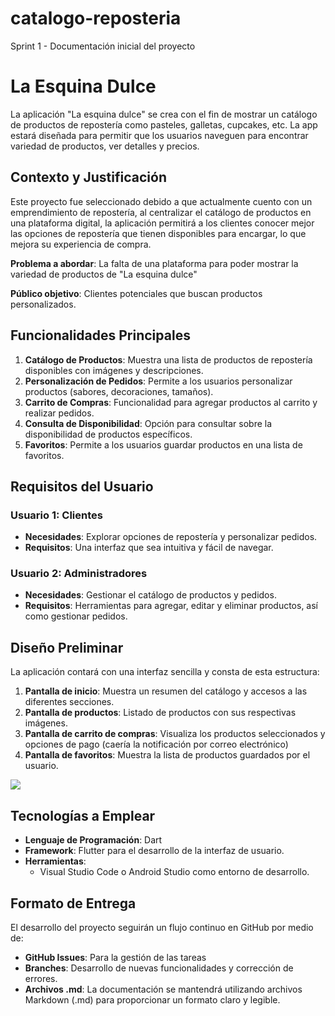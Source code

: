 # catalogo-reposteria
Sprint 1 - Documentación inicial del proyecto

# La Esquina Dulce

La aplicación "La esquina dulce" se crea con el fin de mostrar un catálogo de productos de repostería como pasteles, galletas, cupcakes, etc. La app estará diseñada para permitir que los usuarios naveguen para encontrar variedad de productos, ver detalles y precios. 

## Contexto y Justificación

Este proyecto fue seleccionado debido a que actualmente cuento con un emprendimiento de repostería, al centralizar el catálogo de productos en una plataforma digital, la aplicación permitirá a los clientes conocer mejor las opciones de repostería que tienen disponibles para encargar, lo que mejora su experiencia de compra. 

**Problema a abordar**: La falta de una plataforma para poder mostrar la variedad de productos de "La esquina dulce"

**Público objetivo**: Clientes potenciales que buscan productos personalizados.

## Funcionalidades Principales

1. **Catálogo de Productos**: Muestra una lista de productos de repostería disponibles con imágenes y descripciones.
2. **Personalización de Pedidos**: Permite a los usuarios personalizar productos (sabores, decoraciones, tamaños).
3. **Carrito de Compras**: Funcionalidad para agregar productos al carrito y realizar pedidos.
4. **Consulta de Disponibilidad**: Opción para consultar sobre la disponibilidad de productos específicos.
5. **Favoritos**: Permite a los usuarios guardar productos en una lista de favoritos.


## Requisitos del Usuario

### Usuario 1: Clientes
- **Necesidades**: Explorar opciones de repostería y personalizar pedidos.
- **Requisitos**: Una interfaz que sea intuitiva y fácil de navegar.

### Usuario 2: Administradores
- **Necesidades**: Gestionar el catálogo de productos y pedidos.
- **Requisitos**: Herramientas para agregar, editar y eliminar productos, así como gestionar pedidos.

## Diseño Preliminar

La aplicación contará con una interfaz sencilla y consta de esta estructura:

1. **Pantalla de inicio**: Muestra un resumen del catálogo y accesos a las diferentes secciones.
2. **Pantalla de productos**: Listado de productos con sus respectivas imágenes.
3. **Pantalla de carrito de compras**: Visualiza los productos seleccionados y opciones de pago (caería la notificación por correo electrónico)
4. **Pantalla de favoritos**: Muestra la lista de productos guardados por el usuario.

![](https://files.catbox.moe/1w3c2v.png)

## Tecnologías a Emplear

- **Lenguaje de Programación**: Dart
- **Framework**: Flutter para el desarrollo de la interfaz de usuario.
- **Herramientas**:
  - Visual Studio Code o Android Studio como entorno de desarrollo.


## Formato de Entrega

El desarrollo del proyecto seguirán un flujo continuo en GitHub por medio de:

- **GitHub Issues**: Para la gestión de las tareas
- **Branches**: Desarrollo de nuevas funcionalidades y corrección de errores.
- **Archivos .md**: La documentación se mantendrá utilizando archivos Markdown (.md) para proporcionar un formato claro y legible.
